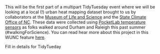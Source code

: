 This will be the first part of a multipart TidyTuesday event where we will be looking at a local (!) urban heat mapping dataset brought to us by collaborators at the [Museum of Life and Science](https://www.lifeandscience.org/) and the [State Climate Office of NC](https://climate.ncsu.edu/). These data were collected using [PocketLab temperature sensors](https://www.thepocketlab.com/store/pocketlab-weather?hsLang=en) as folks walked around Durham and Raleigh this past summer (#walkingForScience). You can read hear more about this project in this WUNC feature [here](https://www.wunc.org/race-demographics/2021-08-11/urban-heat-mapping-project-durham-race-policies-climate-google).

Fill in details for TidyTueday